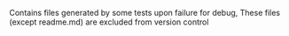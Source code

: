 Contains files generated by some tests upon failure for debug,
These files (except readme.md) are excluded from version control